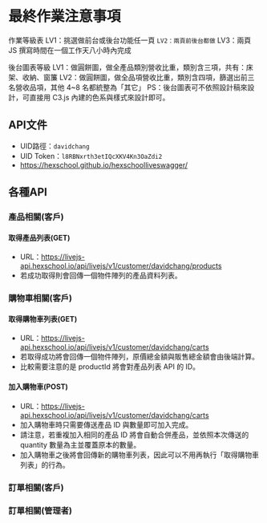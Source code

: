 # 最終作業注意事項

作業等級表
LV1：挑選做前台或後台功能任一頁
`LV2：兩頁前後台都做`
LV3：兩頁 JS 撰寫時間在一個工作天八小時內完成

後台圖表等級
LV1：做圓餅圖，做全產品類別營收比重，類別含三項，共有：床架、收納、窗簾
LV2：做圓餅圖，做全品項營收比重，類別含四項，篩選出前三名營收品項，其他 4~8 名都統整為「其它」
PS：後台圖表可不依照設計稿來設計，可直接用 C3.js 內建的色系與樣式來設計即可。

## API文件

- UID路徑：`davidchang`
- UID Token：`l8RBNxrth3etIQcXKV4Kn3OaZdi2`
- <https://hexschool.github.io/hexschoolliveswagger/>

## 各種API

### 產品相關(客戶)

#### 取得產品列表(GET)

- URL：<https://livejs-api.hexschool.io/api/livejs/v1/customer/davidchang/products>
- 若成功取得則會回傳一個物件陣列的產品資料列表。

### 購物車相關(客戶)

#### 取得購物車列表(GET)

- URL：<https://livejs-api.hexschool.io/api/livejs/v1/customer/davidchang/carts>
- 若取得成功將會回傳一個物件陣列，原價總金額與販售總金額會由後端計算。
- 比較需要注意的是 productId 將會對產品列表 API 的 ID。

#### 加入購物車(POST)

- URL：<https://livejs-api.hexschool.io/api/livejs/v1/customer/davidchang/carts>
- 加入購物車時只需要傳送產品 ID 與數量即可加入完成。
- 請注意，若重複加入相同的產品 ID 將會自動合併產品，並依照本次傳送的 quantity 數量為主並覆蓋原本的數量。
- 加入購物車之後將會回傳新的購物車列表，因此可以不用再執行「取得購物車列表」的行為。

### 訂單相關(客戶)

### 訂單相關(管理者)
